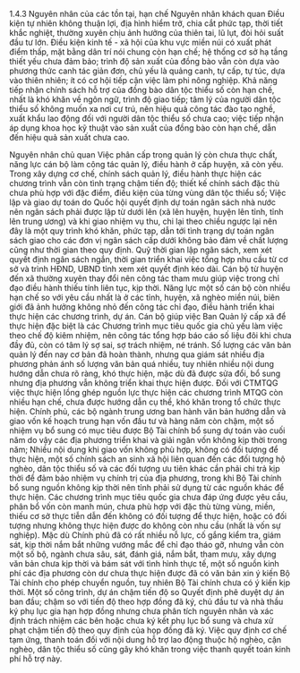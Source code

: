 1.4.3 Nguyên nhân của các tồn tại, hạn chế
Nguyên nhân khách quan
Điều kiện tự nhiên không thuận lợi, địa hình hiểm trở, chia cắt phức tạp, thời tiết khắc nghiệt, thường xuyên chịu ảnh hưởng của thiên tai, lũ lụt, đòi hỏi suất đầu tư lớn.
Điều kiện kinh tế - xã hội của khu vực miền núi có xuất phát điểm thấp, mặt bằng dân trí nói chung còn hạn chế; hệ thống cơ sở hạ tầng thiết yếu chưa đảm bảo; trình độ sản xuất của đồng bào vẫn còn dựa vào phương thức canh tác giản đơn, chủ yếu là quảng canh, tự cấp, tự túc, dựa vào thiên nhiên; ít có cơ hội tiếp cận việc làm phi nông nghiệp.
Khả năng tiếp nhận chính sách hỗ trợ của đồng bào dân tộc thiểu số còn hạn chế, nhất là khó khăn về ngôn ngữ, trình độ giao tiếp; tâm lý của người dân tộc thiểu số không muốn xa nơi cư trú, nên hiệu quả công tác đào tạo nghề, xuất khẩu lao động đối với người dân tộc thiểu số chưa cao; việc tiếp nhận áp dụng khoa học kỹ thuật vào sản xuất của đồng bào còn hạn chế, dẫn đến hiệu quả sản xuất chưa cao.

Nguyên nhân chủ quan
Việc phân cấp trong quản lý còn chưa thực chất, năng lực cán bộ làm công tác quản lý, điều hành ở cấp huyện, xã còn yếu. Trong xây dựng cơ chế, chính sách quản lý, điều hành thực hiện các chương trình vẫn còn tình trạng chậm tiến độ; thiết kế chính sách đặc thù chưa phù hợp với đặc điểm, điều kiện của từng vùng dân tộc thiểu số;
Việc lập và giao dự toán do Quốc hội quyết định dự toán ngân sách nhà nước nên ngân sách phải được lập từ dưới lên (xã lên huyện, huyện lên tỉnh, tỉnh lên trung ương) và khi giao nhiệm vụ thu, chi lại theo chiều ngược lại nên đây là một quy trình khó khăn, phức tạp, dẫn tới tình trạng dự toán ngân sách giao cho các đơn vị ngân sách cấp dưới không bảo đảm về chất lượng cũng như thời gian theo quy định.
Quỹ thời gian lập ngân sách, xem xét quyết định ngân sách ngắn, thời gian triển khai việc tổng hợp nhu cầu từ cơ sở và trình HĐND, UBND tỉnh xem xét quyết định kéo dài.
Cán bộ từ huyện đến xã thường xuyên thay đổi nên công tác tham mưu giúp việc trong chỉ đạo điều hành thiếu tính liên tục, kịp thời. Năng lực một số cán bộ còn nhiều hạn chế so với yêu cầu nhất là ở các tỉnh, huyện, xã nghèo miền núi, biên giới đã ảnh hưởng không nhỏ đến công tác chỉ đạo, điều hành triển khai thực hiện các chương trình, dự án. Cán bộ giúp việc Ban Quản lý cấp xã để thực hiện đặc biệt là các Chương trình mục tiêu quốc gia chủ yếu làm việc theo chế độ kiêm nhiệm, nên công tác tổng hợp báo cáo số liệu đôi khi chưa đầy đủ, còn có tâm lý sợ sai, sợ trách nhiệm, né tránh.
Số lượng các văn bản quản lý đến nay cơ bản đã hoàn thành, nhưng qua giám sát nhiều địa phương phản ánh số lượng văn bản quá nhiều, tuy nhiên nhiều nội dung hướng dẫn chưa rõ ràng, khó thực hiện, mặc dù đã được sửa đổi, bổ sung nhưng địa phương vẫn không triển khai thực hiện được. Đối với CTMTQG việc thực hiện lồng ghép nguồn lực thực hiện các chương trình MTQG còn nhiều hạn chế, chưa được hướng dẫn cụ thể, khó khăn trong tổ chức thực hiện.
Chính phủ, các bộ ngành trung ương ban hành văn bản hướng dẫn và giao vốn kế hoạch trung hạn vốn đầu tư và hàng năm còn chậm, một số nhiệm vụ bổ sung có mục tiêu được Bộ Tài chính bổ sung dự toán vào cuối năm do vậy các địa phương triển khai và giải ngân vốn không kịp thời trong năm;
Nhiều nội dung khi giao vốn không phù hợp, không có đối tượng để thực hiện, một số chính sách an sinh xã hội liên quan đến các đối tượng hộ nghèo, dân tộc thiểu số và các đối tượng ưu tiên khác cần phải chi trả kịp thời để đảm bảo nhiệm vụ chính trị của địa phương, trong khi Bộ Tài chính bổ sung nguồn không kịp thời nên tỉnh phải sử dụng từ các nguồn khác để thực hiện.
Các chương trình mục tiêu quốc gia chưa đáp ứng được yêu cầu, phân bổ vốn còn manh mún, chưa phù hợp với đặc thù từng vùng, miền, thiếu cơ sở thực tiễn dẫn đến không có đối tượng để thực hiện, hoặc có đối tượng nhưng không thực hiện được do không còn nhu cầu (nhất là vốn sự nghiệp).
Mặc dù Chính phủ đã có rất nhiều nỗ lực, cố gắng kiểm tra, giám sát, kịp thời nắm bắt những vướng mắc để chỉ đạo tháo gỡ, nhưng vẫn còn một số bộ, ngành chưa sâu, sát, đánh giá, nắm bắt, tham mưu, xây dựng văn bản chưa kịp thời và bám sát với tình hình thực tế, một số nguồn kinh phí các địa phương còn dư chưa thực hiện được đã có văn bản xin ý kiến Bộ Tài chính cho phép chuyển nguồn, tuy nhiên Bộ Tài chính chưa có ý kiến kịp thời.
Một số công trình, dự án chậm tiến độ so Quyết định phê duyệt dự án ban đầu; chậm so với tiến độ theo hợp đồng đã ký, chủ đầu tư và nhà thầu ký phụ lục gia hạn hợp đồng nhưng chưa phân tích nguyên nhân và xác định trách nhiệm các bên hoặc chưa ký kết phụ lục bổ sung và chưa xử phạt chậm tiến độ theo quy định của họp đồng đã ký.
Việc quy định cơ chế tạm ứng, thanh toán đối với nội dung hỗ trợ lao động thuộc hộ nghèo, cận nghèo, dân tộc thiểu số cũng gây khó khăn trong việc thanh quyết toán kinh phí hỗ trợ này.